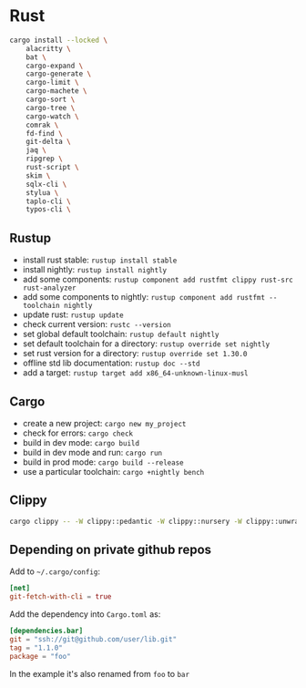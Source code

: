 # Rust

```sh
cargo install --locked \
    alacritty \
    bat \
    cargo-expand \
    cargo-generate \
    cargo-limit \
    cargo-machete \
    cargo-sort \
    cargo-tree \
    cargo-watch \
    comrak \
    fd-find \
    git-delta \
    jaq \
    ripgrep \
    rust-script \
    skim \
    sqlx-cli \
    stylua \
    taplo-cli \
    typos-cli \
```

## Rustup

- install rust stable: `rustup install stable`
- install nightly: `rustup install nightly`
- add some components:
  `rustup component add rustfmt clippy rust-src rust-analyzer`
- add some components to nightly:
  `rustup component add rustfmt --toolchain nightly`
- update rust: `rustup update`
- check current version: `rustc --version`
- set global default toolchain: `rustup default nightly`
- set default toolchain for a directory: `rustup override set nightly`
- set rust version for a directory: `rustup override set 1.30.0`
- offline std lib documentation: `rustup doc --std`
- add a target: `rustup target add x86_64-unknown-linux-musl`

## Cargo

- create a new project: `cargo new my_project`
- check for errors: `cargo check`
- build in dev mode: `cargo build`
- build in dev mode and run: `cargo run`
- build in prod mode: `cargo build --release`
- use a particular toolchain: `cargo +nightly bench`

## Clippy

```bash
cargo clippy -- -W clippy::pedantic -W clippy::nursery -W clippy::unwrap_used
```

## Depending on private github repos

Add to `~/.cargo/config`:

```toml
[net]
git-fetch-with-cli = true
```

Add the dependency into `Cargo.toml` as:

```toml
[dependencies.bar]
git = "ssh://git@github.com/user/lib.git"
tag = "1.1.0"
package = "foo"
```

In the example it's also renamed from `foo` to `bar`
